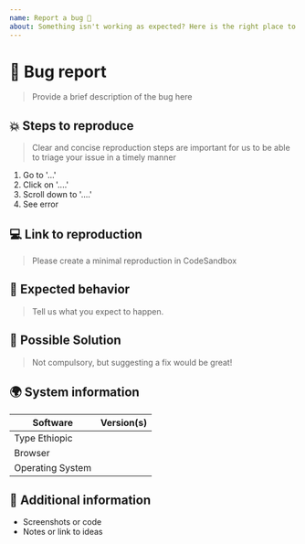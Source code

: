 ```yaml
---
name: Report a bug 🐛
about: Something isn't working as expected? Here is the right place to report.
---
```


<!---
Thanks for creating an issue 😄!

Please search open/closed issues before submitting. Someone
might have asked the same thing before 😉!
-->

# 🐛 Bug report

> Provide a brief description of the bug here

## 💥 Steps to reproduce

> Clear and concise reproduction steps are important for us to be able to triage
> your issue in a timely manner

1. Go to '...'
2. Click on '....'
3. Scroll down to '....'
4. See error

## 💻 Link to reproduction

> Please create a minimal reproduction in CodeSandbox

## 🧐 Expected behavior

> Tell us what you expect to happen.

## 🧭 Possible Solution

> Not compulsory, but suggesting a fix would be great!

## 🌍 System information

| Software         | Version(s) |
| ---------------- | ---------- |
| Type Ethiopic    |            |
| Browser          |            |
| Operating System |            |

## 📝 Additional information

-   Screenshots or code
-   Notes or link to ideas
